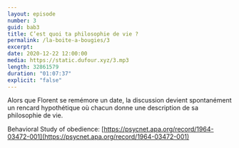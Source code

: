 ```yaml
---
layout: episode
number: 3
guid: bab3
title: C’est quoi ta philosophie de vie ?
permalink: /la-boite-a-bougies/3
excerpt:
date: 2020-12-22 12:00:00
media: https://static.dufour.xyz/3.mp3
length: 32861579
duration: "01:07:37"
explicit: "false"
---
```


Alors que Florent se remémore un date, la discussion devient spontanément un rencard hypothétique où chacun donne une description de sa philosophie de vie.

Behavioral Study of obedience: [https://psycnet.apa.org/record/1964-03472-001](https://psycnet.apa.org/record/1964-03472-001)